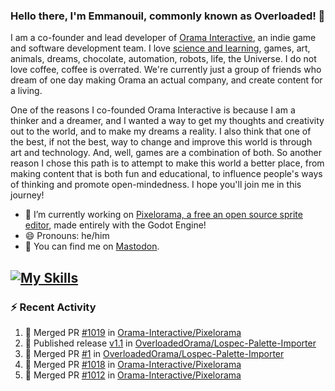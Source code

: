 ### Hello there, I'm Emmanouil, commonly known as Overloaded! 👋
I am a co-founder and lead developer of [Orama Interactive](https://www.oramainteractive.com/), an indie game and software development team. I love [science and learning](https://github.com/OverloadedOrama/KnowledgeBase), games, art, animals, dreams, chocolate, automation, robots, life, the Universe. I do not love coffee, coffee is overrated. We're currently just a group of friends who dream of one day making Orama an actual company, and create content for a living.

One of the reasons I co-founded Orama Interactive is because I am a thinker and a dreamer, and I wanted a way to get my thoughts and creativity out to the world, and to make my dreams a reality. I also think that one of the best, if not the best, way to change and improve this world is through art and technology. And, well, games are a combination of both. So another reason I chose this path is to attempt to make this world a better place, from making content that is both fun and educational, to influence people's ways of thinking and promote open-mindedness. I hope you'll join me in this journey!

- 🔭 I’m currently working on [Pixelorama, a free an open source sprite editor](https://github.com/Orama-Interactive/Pixelorama), made entirely with the Godot Engine!
- 😄 Pronouns: he/him
- 🐘 You can find me on <a rel="me" href="https://mastodon.social/@Overloaded">Mastodon</a>.

[![My Skills](https://skillicons.dev/icons?i=godot,py,cpp,cs,git,linux,html)](https://skillicons.dev)
---

### :zap: Recent Activity

<!--START_SECTION:activity-->
1. 🎉 Merged PR [#1019](https://github.com/Orama-Interactive/Pixelorama/pull/1019) in [Orama-Interactive/Pixelorama](https://github.com/Orama-Interactive/Pixelorama)
2. 🚀 Published release [v1.1](https://github.com/OverloadedOrama/Lospec-Palette-Importer/releases/tag/v1.1) in [OverloadedOrama/Lospec-Palette-Importer](https://github.com/OverloadedOrama/Lospec-Palette-Importer)
3. 🎉 Merged PR [#1](https://github.com/OverloadedOrama/Lospec-Palette-Importer/pull/1) in [OverloadedOrama/Lospec-Palette-Importer](https://github.com/OverloadedOrama/Lospec-Palette-Importer)
4. 🎉 Merged PR [#1018](https://github.com/Orama-Interactive/Pixelorama/pull/1018) in [Orama-Interactive/Pixelorama](https://github.com/Orama-Interactive/Pixelorama)
5. 🎉 Merged PR [#1012](https://github.com/Orama-Interactive/Pixelorama/pull/1012) in [Orama-Interactive/Pixelorama](https://github.com/Orama-Interactive/Pixelorama)
<!--END_SECTION:activity-->

<!--
**OverloadedOrama/OverloadedOrama** is a ✨ _special_ ✨ repository because its `README.md` (this file) appears on your GitHub profile.

Here are some ideas to get you started:

- 👯 I’m looking to collaborate on ...
- 🤔 I’m looking for help with ...
- 💬 Ask me about ...
- 📫 How to reach me: ...
- ⚡ Fun fact: ...
-->
